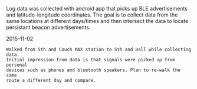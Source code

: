 Log data was collected with android app that picks up BLE advertisements and
latitude-longitude coordinates. The goal is to collect data from the same
locations at different days/times and then intersect the data to locate
persistant beacon advertisements.

2015-11-02

    Walked from 5th and Couch MAX station to 5th and Hall while collecting data.
    Initial impression from data is that signals were picked up from personal
    devices such as phones and bluetooth speakers. Plan to re-walk the same
    route a different day and compare.
    
